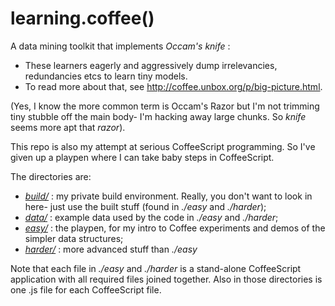 learning.coffee()
=================

A data mining toolkit that implements _Occam's knife_ :

* These learners eagerly and aggressively dump irrelevancies,
redundancies etcs to learn tiny models.
* To read more about that, see http://coffee.unbox.org/p/big-picture.html.

(Yes, I know the more common term is Occam's Razor but I'm not trimming
tiny stubble off the main body- I'm hacking away large chunks. So _knife_
seems more apt that _razor_).

This repo is also my attempt at serious CoffeeScript programming.
So I've given up a playpen where I can take baby steps in CoffeeScript. 

The directories are:

* _[build/](https://github.com/timm/coffee-mine/tree/master/build)_
: my private build environment. Really, you don't want to look in here-
just use the built stuff (found in _./easy_ and _./harder_);
* _[data/](https://github.com/timm/coffee-mine/tree/master/data)_
: example data used by the code in _./easy_ and _./harder_;
* _[easy/](https://github.com/timm/coffee-mine/tree/master/easy)_
: the playpen, for my intro to Coffee experiments and demos
of the simpler data structures;
* _[harder/](https://github.com/timm/coffee-mine/tree/master/harder)_
: more advanced stuff than _./easy_

Note that each file in _./easy_ and _./harder_ is a  stand-alone
CoffeeScript application with all required files joined together.
Also in those directories is one .js file for each CoffeeScript file.
